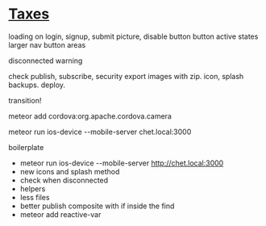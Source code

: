 # [Taxes](tax-writeoffs.meteor.com)

loading on login, signup, submit picture, disable button
button active states
larger nav button areas

disconnected warning

check publish, subscribe, security
export images with zip.
icon, splash
backups.
deploy.

transition!

meteor add cordova:org.apache.cordova.camera

meteor run ios-device --mobile-server chet.local:3000

boilerplate

- meteor run ios-device --mobile-server http://chet.local:3000
- new icons and splash method
- check when disconnected
- helpers
- less files
- better publish composite with if inside the find
- meteor add reactive-var